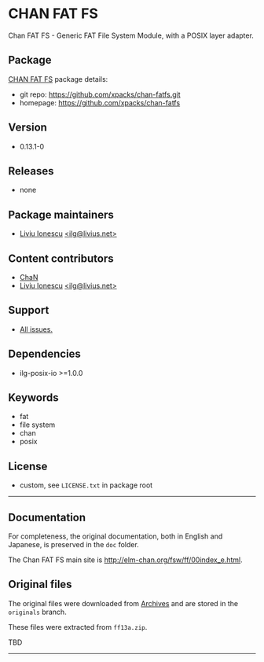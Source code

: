 # CHAN FAT FS

Chan FAT FS - Generic FAT File System Module, with a POSIX layer adapter.

## Package

[CHAN FAT FS](https://github.com/xpacks/chan-fatfs) package details:

* git repo: https://github.com/xpacks/chan-fatfs.git
* homepage: https://github.com/xpacks/chan-fatfs

## Version

* 0.13.1-0

## Releases

* none

## Package maintainers

* [Liviu Ionescu](http://liviusdotnet.worldpress.com) [&lt;ilg@livius.net&gt;](mailto:ilg@livius.net)

## Content contributors

* [ChaN](http://elm-chan.org)
* [Liviu Ionescu](http://liviusdotnet.worldpress.com) [&lt;ilg@livius.net&gt;](mailto:ilg@livius.net)

## Support

* [All issues.](https://github.com/xpacks/chan-fatfs/issues)

## Dependencies

* ilg-posix-io >=1.0.0

## Keywords

* fat
* file system
* chan
* posix

## License

* custom, see `LICENSE.txt` in package root

---

## Documentation

For completeness, the original documentation, both in English
and Japanese, is preserved in the `doc` folder.

The Chan FAT FS main site is
http://elm-chan.org/fsw/ff/00index_e.html.

## Original files

The original files were downloaded from [Archives](http://elm-chan.org/fsw/ff/archives.html)
and are stored in the `originals` branch.

These files were extracted from `ff13a.zip`.

TBD

---
